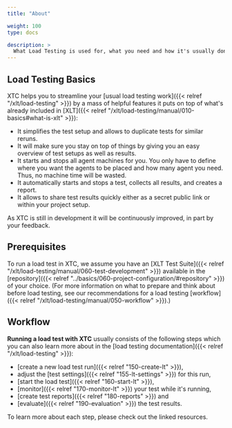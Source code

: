 ```yaml
---
title: "About"

weight: 100
type: docs

description: >
  What Load Testing is used for, what you need and how it's usually done.
---
```


## Load Testing Basics

XTC helps you to streamline your [usual load testing work]({{< relref "/xlt/load-testing" >}}) by a mass of helpful features it puts on top of what's already included in [XLT]({{< relref "/xlt/load-testing/manual/010-basics#what-is-xlt" >}}): 

* It simplifies the test setup and allows to duplicate tests for similar reruns.
* It will make sure you stay on top of things by giving you an easy overview of test setups as well as results.
* It starts and stops all agent machines for you. You only have to define where you want the agents to be placed and how many agent you need. Thus, no machine time will be wasted.
* It automatically starts and stops a test, collects all results, and creates a report.
* It allows to share test results quickly either as a secret public link or within your project setup.

As XTC is still in development it will be continuously improved, in part by your feedback.

## Prerequisites

To run a load test in XTC, we assume you have an [XLT Test Suite]({{< relref "/xlt/load-testing/manual/060-test-development" >}}) available in the [repository]({{< relref "../basics/060-project-configuration/#repository" >}}) of your choice. (For more information on what to prepare and think about before load testing, see our recommendations for a load testing [workflow]({{< relref "/xlt/load-testing/manual/050-workflow" >}}).)

## Workflow

**Running a load test with XTC** usually consists of the following steps which you can also learn more about in the [load testing documentation]({{< relref "/xlt/load-testing" >}}):

* [create a new load test run]({{< relref "150-create-lt" >}}),
* adjust the [test settings]({{< relref "155-lt-settings" >}}) for this run, 
* [start the load test]({{< relref "160-start-lt" >}}),
* [monitor]({{< relref "170-monitor-lt" >}}) your test while it's running,
* [create test reports]({{< relref "180-reports" >}}) and
* [evaluate]({{< relref "190-evaluation" >}}) the test results.

To learn more about each step, please check out the linked resources.